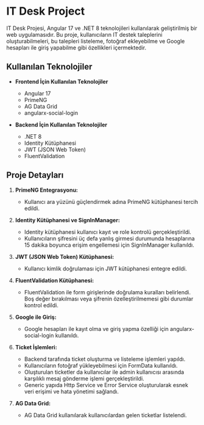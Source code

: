 # IT Desk Project

IT Desk Projesi, Angular 17 ve .NET 8 teknolojileri kullanılarak geliştirilmiş bir web uygulamasıdır. Bu proje, kullanıcıların IT destek taleplerini oluşturabilmeleri, bu talepleri listeleme, fotoğraf ekleyebilme ve Google hesapları ile giriş yapabilme gibi özellikleri içermektedir.

## Kullanılan Teknolojiler

- **Frontend İçin Kullanılan Teknolojiler**
  - Angular 17
  - PrimeNG
  - AG Data Grid
  - angularx-social-login

- **Backend İçin Kullanılan Teknolojiler**
  - .NET 8
  - Identity Kütüphanesi
  - JWT (JSON Web Token)
  - FluentValidation

## Proje Detayları

1. **PrimeNG Entegrasyonu:**
   - Kullanıcı ara yüzünü güçlendirmek adına PrimeNG kütüphanesi tercih edildi.

2. **Identity Kütüphanesi ve SignInManager:**
   - Identity kütüphanesi kullanıcı kayıt ve role kontrolü gerçekleştirildi.
   - Kullanıcıların şifresini üç defa yanlış girmesi durumunda hesaplarına 15 dakika boyunca erişim engellemesi için SignInManager kullanıldı.

4. **JWT (JSON Web Token) Kütüphanesi:**
   - Kullanıcı kimlik doğrulaması için JWT kütüphanesi entegre edildi.

5. **FluentValidation Kütüphanesi:**
   - FluentValidation ile form girişlerinde doğrulama kuralları belirlendi. Boş değer bırakılması veya şifrenin özelleştirilmemesi gibi durumlar kontrol edildi.

6. **Google ile Giriş:**
   - Google hesapları ile kayıt olma ve giriş yapma özelliği için angularx-social-login kullanıldı.

7. **Ticket İşlemleri:**
   - Backend tarafında ticket oluşturma ve listeleme işlemleri yapıldı.
   - Kullanıcıların fotoğraf yükleyebilmesi için FormData kullanıldı.
   - Oluşturulan ticketler da kullanıcılar ile admin kullanıcısı arasında karşılıklı mesaj gönderme işlemi gerçekleştirildi.
   - Generic yapıda Http Service ve Error Service oluşturularak esnek veri erişimi ve hata yönetimi sağlandı.

8. **AG Data Grid:**
   - AG Data Grid kullanılarak kullanıcılardan gelen ticketlar listelendi.
